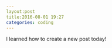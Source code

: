 ```yaml
---
layout:post
title:2016-08-01 19:27
categories: coding
---
```


I learned how to create a new post today! 
